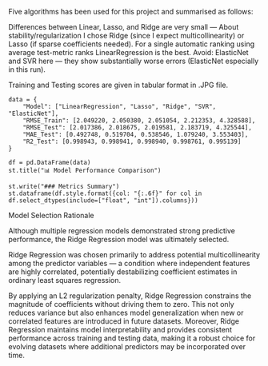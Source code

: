 Five algorithms has been used for this project and summarised as follows:

Differences between Linear, Lasso, and Ridge are very small —  About stability/regularization I chose Ridge (since I expect multicollinearity) or Lasso (if sparse coefficients needed).
For a single automatic ranking using average test-metric ranks LinearRegression is the best.
Avoid: ElasticNet and SVR here — they show substantially worse errors (ElasticNet especially in this run).

Training and Testing scores are given in tabular format in .JPG file.

    data = {
        "Model": ["LinearRegression", "Lasso", "Ridge", "SVR", "ElasticNet"],
        "RMSE_Train": [2.049220, 2.050380, 2.051054, 2.212353, 4.328588],
        "RMSE_Test": [2.017386, 2.018675, 2.019581, 2.183719, 4.325544],
        "MAE_Test": [0.492748, 0.519704, 0.538546, 1.079240, 3.553403],
        "R2_Test": [0.998943, 0.998941, 0.998940, 0.998761, 0.995139]
    }
    
    df = pd.DataFrame(data)
    st.title("📊 Model Performance Comparison")

    st.write("### Metrics Summary")
    st.dataframe(df.style.format({col: "{:.6f}" for col in df.select_dtypes(include=["float", "int"]).columns}))

Model Selection Rationale

Although multiple regression models demonstrated strong predictive performance, the Ridge Regression model was ultimately selected.

Ridge Regression was chosen primarily to address potential multicollinearity among the predictor variables — a condition where independent features are highly correlated, potentially destabilizing coefficient estimates in ordinary least squares regression.

By applying an L2 regularization penalty, Ridge Regression constrains the magnitude of coefficients without driving them to zero. 
This not only reduces variance but also enhances model generalization when new or correlated features are introduced in future datasets.
Moreover, Ridge Regression maintains model interpretability and provides consistent performance across training and testing data, making it a robust choice for evolving datasets where additional predictors may be incorporated over time.
